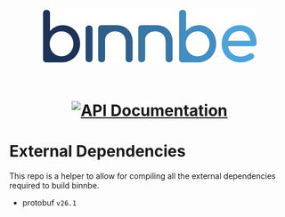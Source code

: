 <h1 align="center">
  <img src=".github/logo--font.png" alt="binnbe">

  <br>
  <br>

[![API Documentation](https://img.shields.io/badge/api-documentation-blue)](https://developers.binnbe.com)
</h1>

# External Dependencies

This repo is a helper to allow for compiling all the external dependencies required to build binnbe.

- protobuf `v26.1`